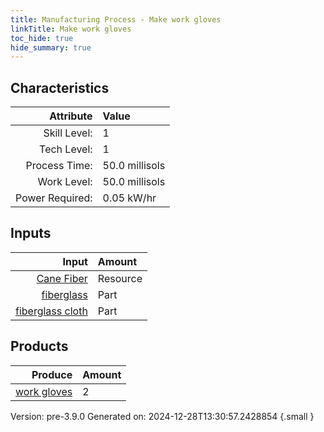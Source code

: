 ```yaml
---
title: Manufacturing Process - Make work gloves
linkTitle: Make work gloves
toc_hide: true
hide_summary: true
---
```



## Characteristics

| Attribute      | Value |
|--------:|:------|
|Skill Level:|1|
|Tech Level:|1|
|Process Time:|50.0 millisols|
|Work Level:|50.0 millisols|
|Power Required:|0.05 kW/hr|

## Inputs

| Input      | Amount |
|--------:|:------|
|[Cane Fiber](/docs/definitions/resource/cane-fiber)|Resource|0.1 kg|
|[fiberglass](/docs/definitions/part/fiberglass)|Part|1|
|[fiberglass cloth](/docs/definitions/part/fiberglass-cloth)|Part|1|

## Products


| Produce      | Amount |
|--------:|:------|
|[work gloves](/docs/definitions/part/work-gloves)|2|


Version: pre-3.9.0 Generated on: 2024-12-28T13:30:57.2428854
{.small }

